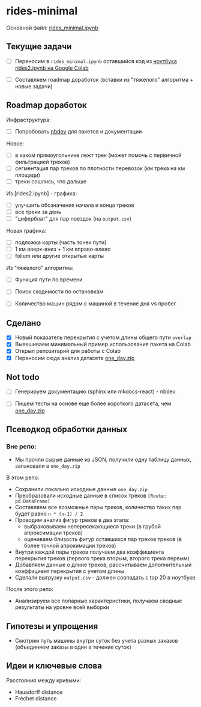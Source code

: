 # rides-minimal

Основной файл: [rides_minimal.ipynb](https://github.com/epogrebnyak/rides-minimal/blob/master/rides_minimal.ipynb)

## Текущие задачи

- [ ] Переносим в `rides_minimal.ipynb` оставшийся код из [ноутбука rides2.ipynb на Google Colab](https://colab.research.google.com/drive/1DXsJBTyVvAXrU1aEy5GFWiF_i75LmWS1#scrollTo=h3WG4Nex_pmC)
- [ ] Составляем roadmap доработок (вставки из "тяжелого" алгоритма + новые задачи)


## Roadmap доработок 

Инфраструктура:

- [ ] Попробовать [nbdev](https://github.com/fastai/nbdev) для пакетов и документации

Новое:

- [ ] в каком прямоугольнике лежт трек (может помочь с первичной фильтрацией треков)
- [ ] сегментация пар треков по плотности перевозок (км трека на км площади)
- [ ] треки сошлись, что дальше

Из [rides2.ipynb] - графика:

- [ ] улучшить обозначения начала и конца треков
- [ ] все треки за день
- [ ] "циферблат" для пар поездок (на `output.csv`)

Новая графика:

- [ ] подложка карты (часть точек пути)
- [ ] 1 км вверх-вниз + 1 км вправо-влево
- [ ] folium или другие открытые карты

Из "тяжелого" алгоритма:

- [ ] Функция пути по времени
- [ ] Поиск сходимости по остановкам
- [ ] Количество машин рядом с машиной в течение дня vs пробег


## Сделано

- [x] Новый показатель перекрытия с учетом длины общего пути `overlap` 
- [x] Вывешиваем минимальный пример использования пакета на Colab 
- [x] Открыл репозитарий для работы с Colab
- [x] Переносим сюда анализ датасета [one_day.zip](one_day.zip)

## Not todo

- [ ] Генерируем документацию (sphinx или mkdocs-react) - nbdev
- [ ] Пишем тесты на основе еще более короткого датасета, чем [one_day.zip](one_day.zip)


## Псеводкод обработки данных

### Вне репо:

- Мы прочли сырые данные из JSON, получили одну таблицу данных, запаковали в `one_day.zip`

В этом репо:

- Сохранили локально исходные данные `one_day.zip`
- Преобразовали исходные данные в список треков `[Route: pd.DataFrame]`
- Составляем все возможные пары треков, количество таких пар будет равно `n * (n-1) / 2`
- Проводим анализ фигур треков в два этапа:
  - выбраковываем непересекающиеся треки (в грубой апроксимации треков)
  - оцениваем близость фигур оставшихся пар треков треков (в более точной апрокимации треков)
- Внутри каждой пары треков получаем два коэффициента перекрытия треков (первого трека вторым, второго трека первым)
- Добавляем данные о длине треков, рассчитываем дополнительный коэффициент перекрытия с учетом длины
- Сделали выгрузку `output.csv` - должен совпадать с top 20 в ноутбуке

После этого репо:

- Анализируем все попарные характеристики, получаем сводные результаты на уровне всей выборки

## Гипотезы и упрощения

- Смотрим путь машины внутри суток без учета разных заказов (объединяем заказы в один в течение суток)

## Идеи и ключевые слова

Расстояния между кривыми:

- Hausdorff distance
- Fréchet distance
